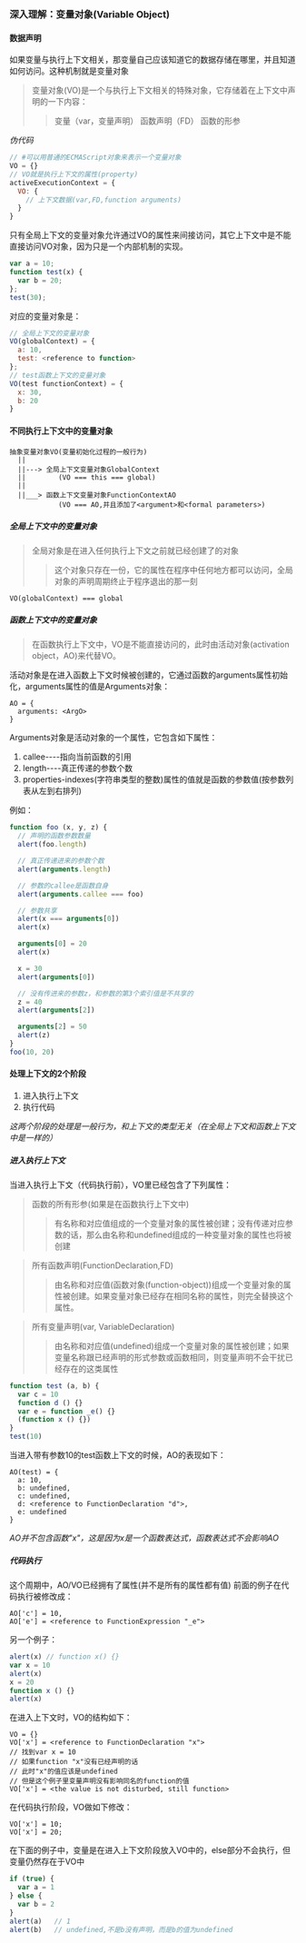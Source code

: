 ### 深入理解：变量对象(Variable Object)

#### 数据声明

如果变量与执行上下文相关，那变量自己应该知道它的数据存储在哪里，并且知道如何访问。这种机制就是变量对象

> 变量对象(VO)是一个与执行上下文相关的特殊对象，它存储着在上下文中声明的一下内容：
>> 变量（var，变量声明）
>> 函数声明（FD）
>> 函数的形参

*伪代码*

```js
// #可以用普通的ECMAScript对象来表示一个变量对象
VO = {}
// VO就是执行上下文的属性(property)
activeExecutionContext = {
  VO: {
    // 上下文数据(var,FD,function arguments)
  }
}
```

只有全局上下文的变量对象允许通过VO的属性来间接访问，其它上下文中是不能直接访问VO对象，因为只是一个内部机制的实现。

```js
var a = 10;
function test(x) {
  var b = 20;
};
test(30);
```

对应的变量对象是：

```js
// 全局上下文的变量对象
VO(globalContext) = {
  a: 10,
  test: <reference to function>
};
// test函数上下文的变量对象
VO(test functionContext) = {
  x: 30,
  b: 20
}
```

#### 不同执行上下文中的变量对象

```
抽象变量对象VO(变量初始化过程的一般行为)
  ||
  ||---> 全局上下文变量对象GlobalContext
  ||        (VO === this === global)
  ||
  ||___> 函数上下文变量对象FunctionContextAO
            (VO === AO,并且添加了<argument>和<formal parameters>)
```

##### 全局上下文中的变量对象

> 全局对象是在进入任何执行上下文之前就已经创建了的对象
>> 这个对象只存在一份，它的属性在程序中任何地方都可以访问，全局对象的声明周期终止于程序退出的那一刻

```
VO(globalContext) === global
```

##### 函数上下文中的变量对象

> 在函数执行上下文中，VO是不能直接访问的，此时由活动对象(activation object，AO)来代替VO。

活动对象是在进入函数上下文时候被创建的，它通过函数的arguments属性初始化，arguments属性的值是Arguments对象：

```
AO = {
  arguments: <ArgO>
}
```

Arguments对象是活动对象的一个属性，它包含如下属性：
1. callee----指向当前函数的引用
2. length----真正传递的参数个数
3. properties-indexes(字符串类型的整数)属性的值就是函数的参数值(按参数列表从左到右排列)

例如：

```js
function foo (x, y, z) {
  // 声明的函数参数数量
  alert(foo.length)

  // 真正传递进来的参数个数
  alert(arguments.length)

  // 参数的callee是函数自身
  alert(arguments.callee === foo)

  // 参数共享
  alert(x === arguments[0])
  alert(x)

  arguments[0] = 20
  alert(x)

  x = 30
  alert(arguments[0])

  // 没有传进来的参数z，和参数的第3个索引值是不共享的
  z = 40
  alert(arguments[2])

  arguments[2] = 50
  alert(z)
}
foo(10, 20)
```

#### 处理上下文的2个阶段

1. 进入执行上下文
2. 执行代码

*这两个阶段的处理是一般行为，和上下文的类型无关（在全局上下文和函数上下文中是一样的）*

##### 进入执行上下文

当进入执行上下文（代码执行前），VO里已经包含了下列属性：

> 函数的所有形参(如果是在函数执行上下文中)
>> 有名称和对应值组成的一个变量对象的属性被创建；没有传递对应参数的话，那么由名称和undefined组成的一种变量对象的属性也将被创建

> 所有函数声明(FunctionDeclaration,FD)
>> 由名称和对应值(函数对象(function-object))组成一个变量对象的属性被创建。如果变量对象已经存在相同名称的属性，则完全替换这个属性。

> 所有变量声明(var, VariableDeclaration)
>> 由名称和对应值(undefined)组成一个变量对象的属性被创建；如果变量名称跟已经声明的形式参数或函数相同，则变量声明不会干扰已经存在的这类属性

```js
function test (a, b) {
  var c = 10
  function d () {}
  var e = function _e() {}
  (function x () {})
}
test(10)
```

当进入带有参数10的test函数上下文的时候，AO的表现如下：

```
AO(test) = {
  a: 10,
  b: undefined,
  c: undefined,
  d: <reference to FunctionDeclaration "d">,
  e: undefined
}
```

*AO并不包含函数"x"，这是因为x是一个函数表达式，函数表达式不会影响AO*

##### 代码执行

这个周期中，AO/VO已经拥有了属性(并不是所有的属性都有值)
前面的例子在代码执行被修改成：

```
AO['c'] = 10,
AO['e'] = <reference to FunctionExpression "_e">
```

另一个例子：

```js
alert(x) // function x() {}
var x = 10
alert(x)
x = 20
function x () {}
alert(x)
```

在进入上下文时，VO的结构如下：

```
VO = {} 
VO['x'] = <reference to FunctionDeclaration "x">
// 找到var x = 10
// 如果function "x"没有已经声明的话
// 此时"x"的值应该是undefined
// 但是这个例子里变量声明没有影响同名的function的值
VO['x'] = <the value is not disturbed, still function>
```

在代码执行阶段，VO做如下修改：

```
VO['x'] = 10;
VO['x'] = 20;
```

在下面的例子中，变量是在进入上下文阶段放入VO中的，else部分不会执行，但变量仍然存在于VO中

```js
if (true) {
  var a = 1
} else {
  var b = 2
}
alert(a)   // 1
alert(b)   // undefined,不是b没有声明，而是b的值为undefined
```
